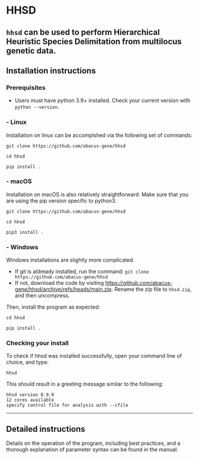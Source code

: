 # HHSD
`hhsd` can be used to perform Hierarchical Heuristic Species Delimitation from multilocus genetic data.
---
## Installation instructions
### Prerequisites
- Users must have python 3.9+ installed. Check your current version with `python --version`. 
### - Linux 
Installation on linux can be accomplshed via the following set of commands:
```
git clone https://github.com/abacus-gene/hhsd
```
```
cd hhsd
```
```
pip install .
```
### - macOS
Installation on macOS is also relatively straightforward. Make sure that you are using the pip version specific to python3.
```
git clone https://github.com/abacus-gene/hhsd
```
```
cd hhsd
```
```
pip3 install .
```
### - Windows 
Windows installations are slightly more complicated. 
- If git is aldready installed, run the command: `git clone https://github.com/abacus-gene/hhsd`
- If not, download the code by visiting https://github.com/abacus-gene/hhsd/archive/refs/heads/main.zip. Rename the zip file to `hhsd.zip`, and then uncompress.

Then, install the program as expected:
```
cd hhsd
```
```
pip install .
```

### Checking your install
To check if hhsd was installed successfully, open your command line of choice, and type:
```
hhsd
```
This should result in a greeting message similar to the following:
```
hhsd version 0.9.9
12 cores available
specify control file for analysis with --cfile
```
---

## Detailed instructions
Details on the operation of the program, including best practices, and a thorough explanation of parameter syntax can be found in the manual.
